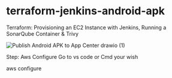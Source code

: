 # terraform-jenkins-android-apk

Terraform: Provisioning an EC2 Instance with Jenkins, Running a SonarQube Container & Trivy


![Publish Android APK to App Center drawio (1)](https://github.com/khazidevops/terraform-jenkins-android-apk/assets/150345653/93fe2848-6d91-47d0-afca-5f414c3213ac)


Step: Aws Configure
Go to vs code or Cmd your wish

aws configure
